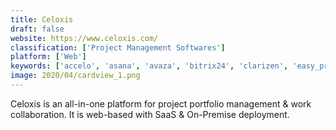 ```yaml
---
title: Celoxis
draft: false 
website: https://www.celoxis.com/
classification: ['Project Management Softwares']
platform: ['Web']
keywords: ['accelo', 'asana', 'avaza', 'bitrix24', 'clarizen', 'easy_projects', 'forecast', 'intervals', 'jira', 'mavenlink', 'samepage', 'sciforma', 'spiraplan', 'trello', 'workfront', 'zoho_projects', 'todo.vu']
image: 2020/04/cardview_1.png
---
```

Celoxis is an all-in-one platform for project portfolio management & work collaboration. It is web-based with SaaS & On-Premise deployment.
